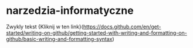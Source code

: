 # narzedzia-informatyczne
Zwykly tekst
{Kliknij w ten link}(https://docs.github.com/en/get-started/writing-on-github/getting-started-with-writing-and-formatting-on-github/basic-writing-and-formatting-syntax)
